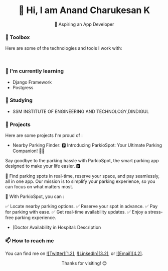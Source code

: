 <div align="center">
  <h1>👋 Hi, I am Anand Charukesan K </h1>
  <p>🚀 Aspiring an App Developer</p>
</div>


### 🧰 Toolbox

Here are some of the technologies and tools I work with:

<p>
  <img src="">
  <img src="">
  <img src="">
  <img src="">
</p>

### 🌱 I'm currently learning

- Django Framework
- Postgress

### 💼 Studying

- SSM INSTITUTE OF ENGINEERING AND TECHNOLOGY,DINDIGUL

### 📂 Projects

Here are some projects I'm proud of :

- Nearby Parking Finder: 🅿️ Introducing ParkioSpot: Your Ultimate Parking Companion! 🚗📱

Say goodbye to the parking hassle with ParkioSpot, the smart parking app designed to make your life easier. 🅿️

🌟 Find parking spots in real-time, reserve your space, and pay seamlessly, all in one app. Our mission is to simplify your parking experience, so you can focus on what matters most.

🚀 With ParkioSpot, you can :

✅ Locate nearby parking options.
✅ Reserve your spot in advance.
✅ Pay for parking with ease.
✅ Get real-time availability updates.
✅ Enjoy a stress-free parking experience.

- [Doctor Availability in Hospital: Description

### 📫 How to reach me

You can find me on [![Twitter][1.2]][1], [![LinkedIn][3.2]][3], or [![Email][4.2]][4].

<div align="center">
  <p>Thanks for visiting! 😊</p>
</div>

[1]: https://twitter.com/CCharukes
[3]: https://www.linkedin.com/in/anand-charukesan/
[4]: mailto:anandcharukesan004@gmail.com
